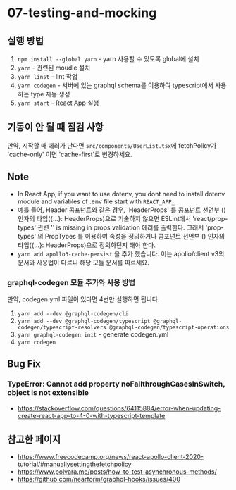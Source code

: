 # 07-testing-and-mocking

## 실행 방법

1. `npm install --global yarn` - yarn 사용할 수 있도록 global에 설치
2. `yarn` - 관련된 moudle 설치
3. `yarn linst` - lint 작업
4. `yarn codegen` - 서버에 있는 graphql schema를 이용하여 typescript에서 사용하는 type 자동 생성
5. `yarn start` - React App 실행 


## 기동이 안 될 때 점검 사항

만약, 시작할 때 에러가 난다면 `src/components/UserList.tsx`에 fetchPolicy가 'cache-only' 이면 'cache-first'로 변경하세요.

## Note

- In React App, if you want to use dotenv, you dont need to install dotenv module and variables of .env file start with `REACT_APP_`
- 예를 들어, Header 콤포넌트와 같은 경우, 'HeaderProps' 를 콤포넌트 선언부 () 인자의 타입({...}: HeaderProps)으로 기술하지 않으면 ESLint에서 'react/prop-types' 관련 '' is missing in props validation 에러를 출력한다. 그래서 'prop-types' 의 PropTypes 를 이용하여 속성을 정의하거나 콤포넌트 선언부 () 인자의 타입({...}: HeaderProps)으로 정의하던지 해야 한다.
- `yarn add apollo3-cache-persist` 을 추가 했습니다. 이는 apollo/client v3의 문서와 사용법이 다르니 해당 모듈 문서를 따르세요.

### graphql-codegen 모듈 추가와 사용 방법
만약, codegen.yml 파일이 있다면 4번만 실행하면 됩니다.

1. `yarn add --dev @graphql-codegen/cli`
2. `yarn add --dev @graphql-codegen/typescript @graphql-codegen/typescript-resolvers @graphql-codegen/typescript-operations`
3. `yarn graphql-codegen init` - generate codegen.yml
4. `yarn codegen`


## Bug Fix

### TypeError: Cannot add property noFallthroughCasesInSwitch, object is not extensible

- https://stackoverflow.com/questions/64115884/error-when-updating-create-react-app-to-4-0-with-typescript-template


## 참고한 페이지

- https://www.freecodecamp.org/news/react-apollo-client-2020-tutorial/#manuallysettingthefetchpolicy
- https://www.polvara.me/posts/how-to-test-asynchronous-methods/
- https://github.com/nearform/graphql-hooks/issues/400
